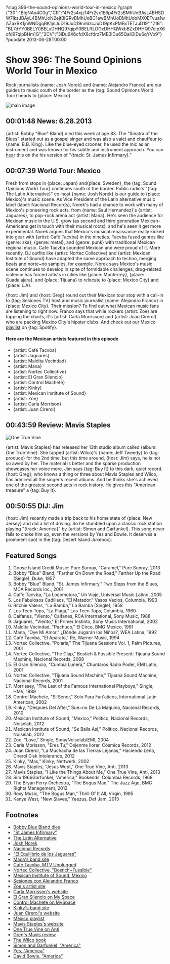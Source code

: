 ?slug 396-the-sound-opinions-world-tour-in-mexico
?graph {"30":"BIgNAx4C0g","CR":"4Fr2s4xjz14Fr2sx1E6p4Fr2sBMhUoBAyL4BHSDW7lkzJBAyL4BMhUoN2ejtBIGRvBMhUoBC1ewBMhUoBMhUobMX0ETvua1wAZaxBK1jnWNDgqBK1jnJuD19JuD19nn6zcJuD19pKxPMBxTETJuD19","21B":"BL7dYY0BELY0BELxDHHQ97qipY0BELffLOOxDHHQWkbBZxDHHQ97qipX6cfd97qipBHm1G","2CV":"3lDu6X6cfdX6cfdrz7MB3lDu65Qall3lDu6qYVo9"}
?pubdate 2013-06-28T00:00

# Show 396: The Sound Opinions World Tour in Mexico 
Rock journalists {name: Josh Norek} and {name: Alejandro Franco} are our guides to music south of the border as the {tag: Sound Opinions World Tour} heads to {place: Mexico}.

![main image](http://static.soundopinions.org/images/2013/mexico.jpg)

## 00:01:48 News: 6.28.2013
{artist: Bobby "Blue" Bland} died this week at age 83. The "Sinatra of the Blues" started out as a gospel singer and was also a valet and chauffeur to {name: B.B. King}. Like the blue-eyed crooner, he used the mic as an instrument and was known for his subtle and instrument approach. You can [hear](http://www.youtube.com/watch?v=C64LDp4ZGAg) this on the his version of "{track: St. James Infirmary}."

## 00:07:39 World Tour: Mexico
Fresh from stops in {place: Japan} and{place:  Sweden}, the {tag: Sound Opinions World Tour} continues south of the border. Public radio's "{tag: The Latin Alternative}" co-host {name: Josh Norek} is our guide to {place: Mexico}'s music scene. As Vice President of the Latin alternative music label {label: Nacional Records}, Norek's had a chance to work with many of Mexico's pioneering rock acts, from {name: Saul Hernandez}'s {artist: Jaguares}, to pop-rock arena act {artist: Mana}. He's seen the audience for Mexican music in the U.S. grow (as second and third generation Mexican-Americans get in touch with their musical roots), and he's seen it get more experimental. Norek argues that Mexico's musical renaissance really kicked into gear with {artist: Café Tacvba} in the nineties. Tacvba fused genres like {genre: ska}, {genre: metal}, and {genre: punk} with traditional Mexican regional music. Cafe Tacvba sounded Mexican and were proud of it. More recently, DJ outfits like {artist: Nortec Collective} and {artist: Mexican Institute of Sound} have adapted the same approach to techno, merging beats and norte~no samples, for example. Norek says Mexico's music scene continues to develop in spite of formidable challenges; drug-related violence has forced artists in cities like {place: Monterrey}, {place: Guadalajara}, and {place: Tijuana} to relocate to {place: Mexico City} and {place: L.A}.

{host: Jim} and {host: Greg} round out their Mexican tour stop with a call-in to {tag: Sesiones TV} host and music journalist {name: Alejandro Franco} in {place: Mexico City}. Their mission? To find out what Mexican music fans are listening to right now. Franco says that while rockers {artist: Zoe} are topping the charts, it's {artist: Carla Morrisson} and {artist: Juan Cirerol} who are packing Mexico City's hipster clubs. And check out our Mexico [playlist](http://open.spotify.com/user/soundopinions/playlist/2EqE2GLtkJgRPbZHQppFEw) on {tag: Spotify}.

#### Here are the Mexican artists featured in this episode
- {artist: Café Tacvba}
- {artist: Jaguares}
- {artist: Maldita Vecindad}
- {artist: Mana}
- {artist: Nortec Collective}
- {artist: El Gran Silencio}
- {artist: Control Machete}
- {artist: Kinky}
- {artist: Mexican Institute of Sound}
- {artist: Zoe}
- {artist: Carla Morrison}
- {artist: Juan Cirerol}


## 00:43:59 Review: Mavis Staples
![One True Vine](http://is2.mzstatic.com/image/thumb/Music2/v4/a5/89/9f/a5899fbc-36a2-3e5a-9891-889092ca669c/source/600x600bb.jpg "49985/630283619")


{artist: Mavis Staples} has released her 13th studio album called {album: One True Vine}. She tapped {artist: Wilco}'s {name: Jeff Tweedy} to {tag: produce} for the 2nd time, but this time around, {host: Jim} says, he is not so awed by her. The material is better and the sparse production showcases her voice more. Jim says {tag: Buy It} to this dark, quiet record. {host: Greg}, who knows a thing or three about Mavis Staples and Wilco, has admired all the singer's recent albums. And he thinks she's achieved one of the greatest second acts in rock history. He gives this "American treasure" a {tag: Buy It}.

## 00:50:55 DIJ: Jim
{host: Jim} recently made a trip back to his home state of {place: New Jersey} and did a lot of driving. So he stumbled upon a classic rock station playing "{track: America}" by {artist: Simon and Garfunkel}. This song never fails to choke him up, even the versions by Yes and Bowie. It deserves a prominent spot in the {tag: Desert Island Jukebox}.


## Featured Songs
1. Goose Island Credit Music: Pure Sunray, "Caramel," Pure Sunray, 2013
2. Bobby "Blue" Bland, "Farther On Down the Road," Farther Up the Road (Single), Duke, 1957
3. Bobby "Blue" Bland, "St. James Infirmary," Two Steps from the Blues, MCA Records Inc., 2001
4. Caf'e Tacvba, "La Locomotora," Un Viaje, Universal Music Latino, 2005
5. Los Fabulosos Cadillacs, "El Matador," Vasos Vacios, Columbia, 1993
6. Ritchie Valens, "La Bamba," La Bamba (Single), 1958
7. Los Teen Tops, "La Plaga," Los Teen Tops, Columbia, 1960
8. Caifanes, "Viento," Caifanes, RCA International, Sony Music, 1988
9. Jaguares, "Viento," El Primer Instinto, Sony Music International, 2002
10. Maldita Vecindad, "Pachuco," El Circo, BMG Mexico, 1991
11. Mana, "Oye Mi Amor," ¿Dónde Jugarán los Niños?, WEA Latina, 1992
12. Café Tacvba, "El Aparato," Re, Warner Music, 1994
13. Nortec Collective, "Polaris," The Tijuana Sessions Vol. 1, Palm Pictures, 2001
14. Nortec Collective, "The Clap," Bostich & Fussible Present: Tijuana Sound Machine, Nacional Records, 2008
15. El Gran Silencio, "Cumbia Lunera," Chuntaros Radio Poder, EMI Latin, 2001
16. Nortec Collective, "Tijuana Sound Machine," Tijuana Sound Machine, Nacional Records, 2001
17. Morrissey, "The Last of the Famous International Playboys," Single, HMV, 1989 
18. Control Machete, "Si Senor," Solo Para Fan'aticos, International Latin American, 2002
19. Kinky, "Despues Del After," Sue~no De La Maquina, Nacional Records, 2010
20. Mexican Institute of Sound, "Mexico," Politico, Nacional Records, Noiselab, 2012
21. Mexican Institute of Sound, "Se Baila Asi," Politico, Nacional Records, Noiselab, 2012
22. Zoe, "Love," Single, Sony/Noiselab/EMI, 2004
23. Carla Morisson, "Eres Tu," Déjenme llorar, Cósmica Records, 2012
24. Juan Cirerol, "La Muchacha de las Tierras Lejanas," Haciendo Leña, Cirerol Disk Intolerance, 2012
25. Kinky, "Mas," Kinky, Nettwerk, 2002 
26. Mavis Staples, "Jesus Wept," One True Vine, Anti, 2013 
27. Mavis Staples, "I Like the Things About Me," One True Vine, Anti, 2013 
28. Sim 1966Garfunkel, "America," Bookends, Columbia Records, 1968 
29. The Bryan Ferry Orchestra, "The Bogus Man," The Jazz Age, BMG Rights Management, 2012 
30. Roxy Music, "The Bogus Man," Thrill Of It All, Virgin, 1995
31. Kanye West, "New Slaves," Yeezus, Def Jam, 2013 

## Footnotes
- [Bobby Blue Bland dies](http://www.theatlantic.com/entertainment/archive/2013/06/bobby-bland-was-two-steps-from-the-blues-and-ahead-of-everyone-else/277195/)
- ["St James Infirmary"](http://www.youtube.com/watch?v=C64LDp4ZGAg)
- [The Latin Alternative](http://thelatinalternative.com/)
- [Josh Norek](https://twitter.com/jnorek)
- [Nacional Records](http://nacionalrecords.com/)
- ["El Equilibrio de los Jaguares"](https://www.youtube.com/watch?v=uJ45raP5onE)
- [Mana's band site](http://www.mana.com.mx/)
- [Cafe Tacvba, MTV Unplugged](https://www.youtube.com/watch?v=fQarhnXTyWs)
- [Nortec Collective, "Bostich+Fussible"](https://www.youtube.com/watch?v=yAkk3MqxOY8)
- [Mexican Institute of Sound, Mexico](http://www.youtube.com/watch?v=5fIkNzorfOs)
- [Sesiones con Alejandro Franco](http://www.sesionesconalejandrofranco.com/?lang=en)
- [Zoe's artist site](https://www.youtube.com/watch?v=zZ1RaPUi3hM)
- [Carla Morrisson's website](http://www.carlamorrisonmusica.com/)
- [El Gran Silencio on My Space](https://myspace.com/elgransilencio)
- [Control Machete on MySpace](https://myspace.com/controlmachete)
- [Kinky's band site](http://kinkymusic.com/)
- [Juan Cirerol's website](http://juancirerol.net/)
- [Mexico playlist](http://open.spotify.com/user/soundopinions/playlist/2EqE2GLtkJgRPbZHQppFEw)
- [Mavis Staples's website](http://www.mavisstaples.com/)
- [One True Vine on Anti](http://www.anti.com/releases/one-true-vine/)
- [Greg's Mavis review](http://www.chicagotribune.com/entertainment/music/turnitup/chi-mavis-staples-one-true-vine-review-20130624,0,4236299.column)
- [The Wilco book](http://www.wilcobook.com/buy/index.html)
- [Simon and Garfunkel, "America"](http://www.youtube.com/watch?v=vCbOEZ8c8dM)
- [Yes, "America"](http://www.youtube.com/watch?v=xdsUPaIueUw)
- [David Bowie, "America"](http://www.youtube.com/watch?v=ZMvSSBR1i4E)
